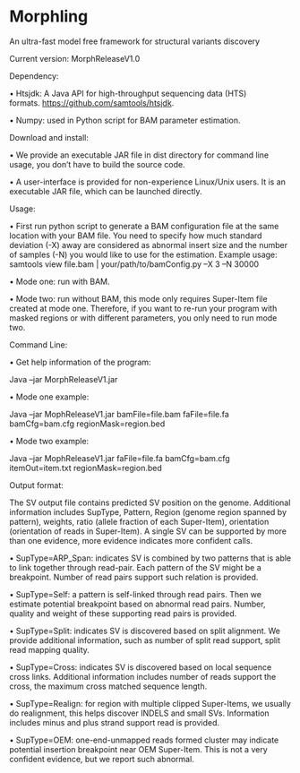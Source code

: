 # Morphling
An ultra-fast model free framework for structural variants discovery

Current version: 
MorphReleaseV1.0 

Dependency:

•	Htsjdk: A Java API for high-throughput sequencing data (HTS) formats. https://github.com/samtools/htsjdk.

•	Numpy: used in Python script for BAM parameter estimation.

Download and install:

•	We provide an executable JAR file in dist directory for command line usage, you don’t have to build the source code.

•	A user-interface is provided for non-experience Linux/Unix users. It is an executable JAR file, which can be launched directly.

Usage:

•	First run python script to generate a BAM configuration file at the same location with your BAM file. You need to specify how much standard deviation (-X) away are considered as abnormal insert size and the number of samples (-N) you would like to use for the estimation.
Example usage: samtools view file.bam | your/path/to/bamConfig.py –X 3 –N 30000

•	Mode one: run with BAM. 

•	Mode two: run without BAM, this mode only requires Super-Item file created at mode one. Therefore, if you want to re-run your program with masked regions or with different parameters, you only need to run mode two.

Command Line:

•	Get help information of the program: 

Java –jar MorphReleaseV1.jar

•	Mode one example:

Java –jar MophReleaseV1.jar bamFile=file.bam faFile=file.fa bamCfg=bam.cfg regionMask=region.bed

•	Mode two example:

Java –jar MophReleaseV1.jar faFile=file.fa bamCfg=bam.cfg itemOut=item.txt regionMask=region.bed

Output format:

The SV output file contains predicted SV position on the genome. Additional information includes SupType, Pattern, Region (genome region spanned by pattern), weights, ratio (allele fraction of each Super-Item), orientation (orientation of reads in Super-Item). A single SV can be supported by more than one evidence, more evidence indicates more confident calls.

•	SupType=ARP_Span: indicates SV is combined by two patterns that is able to link together through read-pair. Each pattern of the SV might be a breakpoint. Number of read pairs support such relation is provided.

•	SupType=Self: a pattern is self-linked through read pairs. Then we estimate potential breakpoint based on abnormal read pairs. Number, quality and weight of these supporting read pairs is provided.

•	SupType=Split: indicates SV is discovered based on split alignment. We provide additional information, such as number of split read support, split read mapping quality.

•	SupType=Cross: indicates SV is discovered based on local sequence cross links. Additional information includes number of reads support the cross, the maximum cross matched sequence length.

•	SupType=Realign: for region with multiple clipped Super-Items, we usually do realignment, this helps discover INDELS and small SVs. Information includes minus and plus strand support read is provided.

•	SupType=OEM: one-end-unmapped reads formed cluster may indicate potential insertion breakpoint near OEM Super-Item. This is not a very confident evidence, but we report such abnormal.

